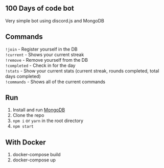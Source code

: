 ## 100 Days of code bot

Very simple bot using discord.js and MongoDB

## Commands

`!join` - Register yourself in the DB  
`!current` - Shows your current streak  
`!remove` - Remove yourself from the DB  
`!completed` - Check in for the day  
`!stats` - Show your current stats (current streak, rounds completed, total days completed)  
`!commands` - Shows all of the current commands

## Run

1. Install and run [MongoDB](https://www.mongodb.com/download-center/community)
2. Clone the repo
3. `npm i` or `yarn` in the root directory
4. `npm start`

## With Docker

1. docker-compose build
2. docker-compose up
